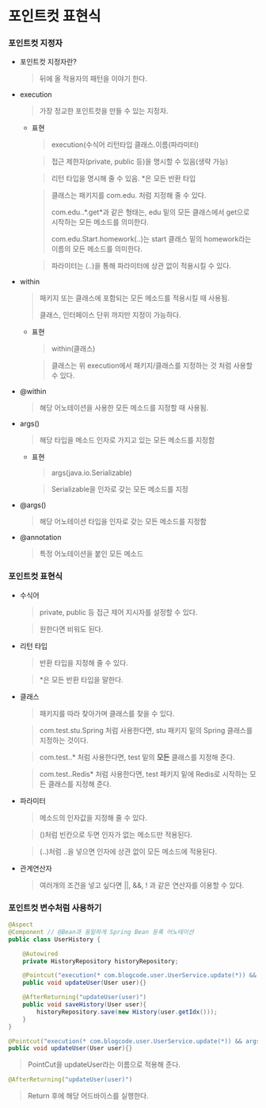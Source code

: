 # 포인트컷 표현식

### 포인트컷 지정자

- 포인트컷 지정자란?

  > 뒤에 올 적용자의 패턴을 이야기 한다.

- execution

  > 가장 정교한 포인트컷을 만들 수 있는 지정자.

    - 표현

      > execution(수식어 리턴타입 클래스.이름(파라미터)

      > 접근 제한자(private, public 등)을 명시할 수 있음(생략 가능)

      > 리턴 타입을 명시해 줄 수 있음. *은 모든 반환 타입

      > 클래스는 패키지를 com.edu. 처럼 지정해 줄 수 있다.
      >
      > com.edu..*.get\*과 같은 형태는, edu 밑의 모든 클래스에서 get으로 시작하는 모든 메소드를 의미한다.
      >
      > com.edu.Start.homework(..)는 start 클래스 밑의 homework라는 이름의 모든 메소드를 의미한다.

      > 파라미터는 (..)을 통해 파라미터에 상관 없이 적용시킬 수 있다.

- within

  > 패키지 또는 클래스에 포함되는 모든 메소드를 적용시킬 때 사용됨.
  >
  > 클래스, 인터페이스 단위 까지만 지정이 가능하다.

    - 표현

      > within(클래스)

      > 클래스는 위 execution에서 패키지/클래스를 지정하는 것 처럼 사용할 수 있다.

- @within

  > 해당 어노테이션을 사용한 모든 메소드를 지정할 때 사용됨.

- args()

  > 해당 타입을 메소드 인자로 가지고 있는 모든 메소드를 지정함

    - 표현

      > args(java.io.Serializable)

      > Serializable을 인자로 갖는 모든 메소드를 지정

- @args()

  > 해당 어노테이션 타입을 인자로 갖는 모든 메소드를 지정함

- @annotation

  > 특정 어노테이션을 붙인 모든 메소드

### 포인트컷 표현식

- 수식어

  > private, public 등 접근 제어 지시자를 설정할 수 있다.

  > 원한다면 비워도 된다.

- 리턴 타입

  > 반환 타입을 지정해 줄 수 있다.

  > *은 모든 반환 타입을 말한다.

- 클래스

  > 패키지를 따라 찾아가며 클래스를 찾을 수 있다.

  > com.test.stu.Spring 처럼 사용한다면, stu 패키지 밑의 Spring 클래스를 지정하는 것이다.

  > com.test..* 처럼 사용한다면, test 밑의 **모든** 클래스를 지정해 준다.

  > com.test..Redis* 처럼 사용한다면, test 패키지 밑에 Redis로 시작하는 모든 클래스를 지정해 준다.

- 파라미터

  > 메소드의 인자값을 지정해 줄 수 있다.

  > ()처럼 빈칸으로 두면 인자가 없는 메소드만 적용된다.

  > (..)처럼 ..을 넣으면 인자에 상관 없이 모든 메소드에 적용된다.

- 관계연산자

  > 여러개의 조건을 넣고 싶다면 ||, &&, ! 과 같은 연산자를 이용할 수 있다.

### 포인트컷 변수처럼 사용하기

```java
@Aspect
@Component // @Bean과 동일하게 Spring Bean 등록 어노테이션
public class UserHistory {

    @Autowired
    private HistoryRepository historyRepository;

    @Pointcut("execution(* com.blogcode.user.UserService.update(*)) && args(user)")
    public void updateUser(User user){}

    @AfterReturning("updateUser(user)")
    public void saveHistory(User user){
        historyRepository.save(new History(user.getIdx()));
    }
}
```

``` java
@Pointcut("execution(* com.blogcode.user.UserService.update(*)) && args(user)")
public void updateUser(User user){}
```

> PointCut을 updateUser라는 이름으로 적용해 준다.

``` java
@AfterReturning("updateUser(user)")
```

> Return 후에 해당 어드바이스를 실행한다.
